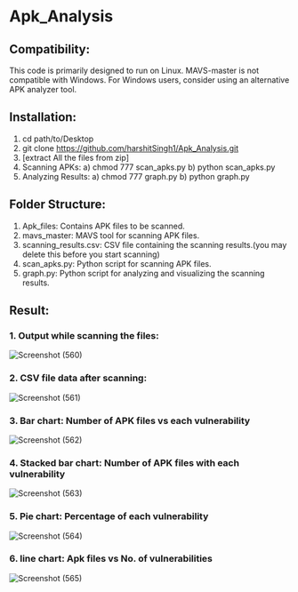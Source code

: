 # Apk_Analysis
## Compatibility:
This code is primarily designed to run on Linux. MAVS-master is not compatible with Windows. For Windows users, consider using an alternative APK analyzer tool.
## Installation:
1. cd path/to/Desktop
2. git clone https://github.com/harshitSingh1/Apk_Analysis.git
3. [extract All the files from zip]
4. Scanning APKs:
   a) chmod 777 scan_apks.py
   b) python scan_apks.py
5. Analyzing Results:
   a) chmod 777 graph.py
   b) python graph.py
## Folder Structure:
1. Apk_files: Contains APK files to be scanned.
2. mavs_master: MAVS tool for scanning APK files.
3. scanning_results.csv: CSV file containing the scanning results.(you may delete this before you start scanning)
4. scan_apks.py: Python script for scanning APK files.
5. graph.py: Python script for analyzing and visualizing the scanning results.
## Result:
### 1. Output while scanning the files:
   ![Screenshot (560)](https://github.com/harshitSingh1/Apk_Analysis/assets/95095505/bd4db7ed-c91c-4b93-a062-90578cae9537)

### 2. CSV file data after scanning:
   ![Screenshot (561)](https://github.com/harshitSingh1/Apk_Analysis/assets/95095505/96d71809-c940-454d-95c4-99361bc1211b)

### 3. Bar chart: Number of APK files vs each vulnerability
   ![Screenshot (562)](https://github.com/harshitSingh1/Apk_Analysis/assets/95095505/0f6a2fc1-24cb-41e6-9936-152f9d7dae00)

### 4. Stacked bar chart: Number of APK files with each vulnerability
   ![Screenshot (563)](https://github.com/harshitSingh1/Apk_Analysis/assets/95095505/4f716bff-fa54-4006-bc90-80f624e34c30)

### 5. Pie chart: Percentage of each vulnerability
   ![Screenshot (564)](https://github.com/harshitSingh1/Apk_Analysis/assets/95095505/3533a2c9-d5d6-442a-9850-6a55ef0dc67c)

### 6. line chart: Apk files vs No. of vulnerabilities
   ![Screenshot (565)](https://github.com/harshitSingh1/Apk_Analysis/assets/95095505/b2bad716-391a-4cf1-8dd1-341b4db8e4d3)



